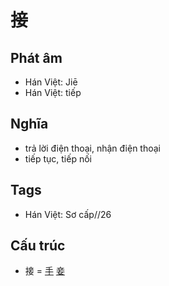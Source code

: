 # 接

## Phát âm
* Hán Việt: Jiē
* Hán Việt: tiếp

## Nghĩa
* trả lời điện thoại, nhận điện thoại
* tiếp tục, tiếp nối

## Tags
* Hán Việt: Sơ cấp//26

## Cấu trúc
* 接 = [手](手.md) [妾](妾.md)

<script>window.HANZI_FIELD='接';</script>